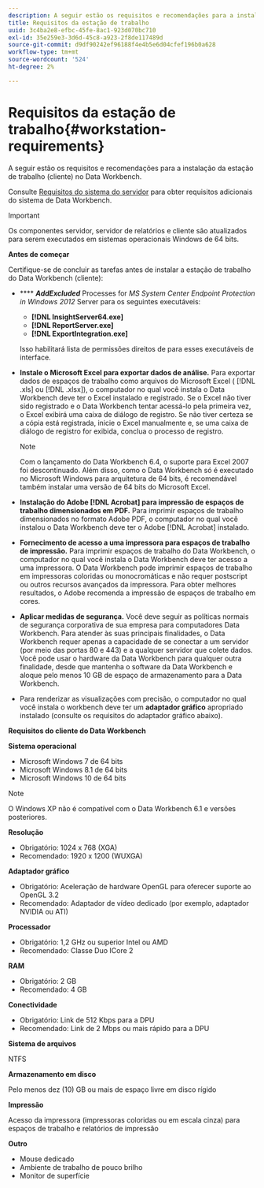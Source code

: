 ```yaml
---
description: A seguir estão os requisitos e recomendações para a instalação da estação de trabalho (cliente) no Data Workbench.
title: Requisitos da estação de trabalho
uuid: 3c4ba2e8-efbc-45fe-8ac1-923d070bc710
exl-id: 35e259e3-3d6d-45c8-a923-2f8de117489d
source-git-commit: d9df90242ef96188f4e4b5e6d04cfef196b0a628
workflow-type: tm+mt
source-wordcount: '524'
ht-degree: 2%

---
```


# Requisitos da estação de trabalho{#workstation-requirements}

A seguir estão os requisitos e recomendações para a instalação da estação de trabalho (cliente) no Data Workbench.

Consulte [Requisitos do sistema do servidor](https://docs.adobe.com/help/en/data-workbench/using/server-admin-install/c-msr-server.html) para obter requisitos adicionais do sistema de Data Workbench.

>[!IMPORTANT]
>
>Os componentes servidor, servidor de relatórios e cliente são atualizados para serem executados em sistemas operacionais Windows de 64 bits.

**Antes de começar**

Certifique-se de concluir as tarefas antes de instalar a estação de trabalho do Data Workbench (cliente):

* **** ***AddExcluded*** Processes for  *MS System Center Endpoint Protection in Windows 2012* Server para os seguintes executáveis:

   * **[!DNL InsightServer64.exe]**
   * **[!DNL ReportServer.exe]**
   * **[!DNL ExportIntegration.exe]**

   Isso habilitará lista de permissões direitos de  para esses executáveis de interface.

* **Instale o Microsoft Excel para exportar dados de análise.** Para exportar dados de espaços de trabalho como arquivos do Microsoft Excel (  [!DNL .xls] ou  [!DNL .xlsx]), o computador no qual você instala o Data Workbench deve ter o Excel instalado e registrado. Se o Excel não tiver sido registrado e o Data Workbench tentar acessá-lo pela primeira vez, o Excel exibirá uma caixa de diálogo de registro. Se não tiver certeza se a cópia está registrada, inicie o Excel manualmente e, se uma caixa de diálogo de registro for exibida, conclua o processo de registro.

   >[!NOTE]
   >
   >Com o lançamento do Data Workbench 6.4, o suporte para Excel 2007 foi descontinuado. Além disso, como o Data Workbench só é executado no Microsoft Windows para arquitetura de 64 bits, é recomendável também instalar uma versão de 64 bits do Microsoft Excel.

* **Instalação do Adobe  [!DNL Acrobat] para impressão de espaços de trabalho dimensionados em PDF.** Para imprimir espaços de trabalho dimensionados no formato Adobe PDF, o computador no qual você instalou o Data Workbench deve ter o Adobe  [!DNL Acrobat] instalado.

* **Fornecimento de acesso a uma impressora para espaços de trabalho de impressão.** Para imprimir espaços de trabalho do Data Workbench, o computador no qual você instala o Data Workbench deve ter acesso a uma impressora. O Data Workbench pode imprimir espaços de trabalho em impressoras coloridas ou monocromáticas e não requer postscript ou outros recursos avançados da impressora. Para obter melhores resultados, o Adobe recomenda a impressão de espaços de trabalho em cores.
* **Aplicar medidas de segurança.** Você deve seguir as políticas normais de segurança corporativa de sua empresa para computadores Data Workbench. Para atender às suas principais finalidades, o Data Workbench requer apenas a capacidade de se conectar a um servidor (por meio das portas 80 e 443) e a qualquer servidor que colete dados. Você pode usar o hardware da Data Workbench para qualquer outra finalidade, desde que mantenha o software da Data Workbench e aloque pelo menos 10 GB de espaço de armazenamento para a Data Workbench.
* Para renderizar as visualizações com precisão, o computador no qual você instala o workbench deve ter um **adaptador gráfico** apropriado instalado (consulte os requisitos do adaptador gráfico abaixo).

**Requisitos do cliente do Data Workbench**

**Sistema operacional**

* Microsoft Windows 7 de 64 bits
* Microsoft Windows 8.1 de 64 bits
* Microsoft Windows 10 de 64 bits

>[!NOTE]
>
>O Windows XP não é compatível com o Data Workbench 6.1 e versões posteriores.

**Resolução**

* Obrigatório: 1024 x 768 (XGA)
* Recomendado: 1920 x 1200 (WUXGA)

**Adaptador gráfico**

* Obrigatório: Aceleração de hardware OpenGL para oferecer suporte ao OpenGL 3.2
* Recomendado: Adaptador de vídeo dedicado (por exemplo, adaptador NVIDIA ou ATI)

**Processador**

* Obrigatório: 1,2 GHz ou superior Intel ou AMD
* Recomendado: Classe Duo ICore 2

**RAM**

* Obrigatório: 2 GB
* Recomendado: 4 GB

**Conectividade**

* Obrigatório: Link de 512 Kbps para a DPU
* Recomendado: Link de 2 Mbps ou mais rápido para a DPU

**Sistema de arquivos**

NTFS

**Armazenamento em disco**

Pelo menos dez (10) GB ou mais de espaço livre em disco rígido

**Impressão**

Acesso da impressora (impressoras coloridas ou em escala cinza) para espaços de trabalho e relatórios de impressão

**Outro**

* Mouse dedicado
* Ambiente de trabalho de pouco brilho
* Monitor de superfície
